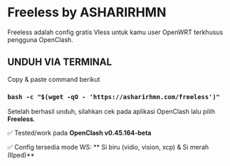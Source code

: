 # Freeless by ASHARIRHMN

Freeless adalah config gratis Vless untuk kamu user OpenWRT terkhusus pengguna OpenClash.

## UNDUH VIA TERMINAL
Copy & paste command berikut

### `bash -c "$(wget -qO - 'https://asharirhmn.com/freeless')"`


Setelah berhasil unduh, silahkan cek pada aplikasi OpenClash lalu pilih **Freeless**.

✅ Tested/work pada **OpenClash v0.45.164-beta**

✅ Config tersedia mode WS: ** Si biru (vidio, vision, xcp) & Si merah (Ilped)**
